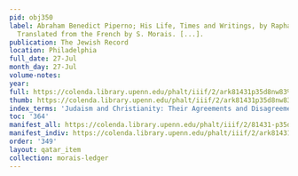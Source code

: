 ```yaml
---
pid: obj350
label: Abraham Benedict Piperno; His Life, Times and Writings, by Raphael E. H. Ascoli.
  Translated from the French by S. Morais. [...].
publication: The Jewish Record
location: Philadelphia
full_date: 27-Jul
month_day: 27-Jul
volume-notes:
year:
full: https://colenda.library.upenn.edu/phalt/iiif/2/ark81431p35d8nw83%2FSHA256E-s7829141--1671876b1396500d767388b92e0e14055444190f6408a7c8cb18f862b74b98dd.jpeg/full/3500,/0/default.jpg
thumb: https://colenda.library.upenn.edu/phalt/iiif/2/ark81431p35d8nw83%2FSHA256E-s7829141--1671876b1396500d767388b92e0e14055444190f6408a7c8cb18f862b74b98dd.jpeg/full/!200,200/0/default.jpg
index_terms: 'Judaism and Christianity: Their Agreements and Disagreements'
toc: '364'
manifest_all: https://colenda.library.upenn.edu/phalt/iiif/2/81431-p35d8nw83/manifest
manifest_indiv: https://colenda.library.upenn.edu/phalt/iiif/2/ark81431p35d8nw83%2FSHA256E-s7829141--1671876b1396500d767388b92e0e14055444190f6408a7c8cb18f862b74b98dd.jpeg
order: '349'
layout: qatar_item
collection: morais-ledger
---
```

